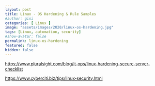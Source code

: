 ```yaml
---
layout: post
title: Linux - OS Hardening & Rule Samples
#author: gini
categories: [ Linux ]
image: "assets/images/2020/linux-os-hardening.jpg"
tags: [Linux, automation, security]
#show-avatar: false
permalink: linux-os-hardening
featured: false
hidden: false
---
```


https://www.pluralsight.com/blog/it-ops/linux-hardening-secure-server-checklist

https://www.cyberciti.biz/tips/linux-security.html